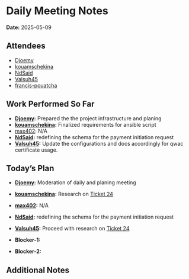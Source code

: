 # 
# # 
# Daily Meeting Notes

**Date:** 2025-05-09

## Attendees
- [Djoemy](https://github.com/Djoemy)
- [kouamschekina](https://github.com/kouamschekina)
- [NdSaid](https://github.com/NdSaid)
- [Valsuh45](https://github.com/Valsuh45)
- [francis-pouatcha](https://github.com/francis-pouatcha)

## Work Performed So Far
- **[Djoemy](https://github.com/Djoemy):** Prepared the the project infrastructure and planing
- **[kouamschekina](https://github.com/kouamschekina):** Finalized requirements for ansible script
- [max402](https://github.com/max402): N/A
- **[NdSaid](https://github.com/NdSaid):** redefining the schema for the payment initiation request 
- **[Valsuh45](https://github.com/Valsuh45):** Update the configurations and docs accordingly for qwac certificate usage.

## Today’s Plan
- **[Djoemy](https://github.com/Djoemy):** Moderation of daily and planing meeting
- **[kouamschekina](https://github.com/kouamschekina):** Research on [Ticket 24](https://github.com/orgs/ADORSYS-GIS/projects/22/views/1?pane=issue&itemId=109066029&issue=ADORSYS-GIS%7Copen-banking-gateway%7C24)
- **[max402](https://github.com/max402):** N/A
- **[NdSaid](https://github.com/NdSaid):** redefining the schema for the payment initiation request
- **[Valsuh45](https://github.com/Valsuh45):** Proceed with research on  [Ticket 24](https://github.com/orgs/ADORSYS-GIS/projects/22/views/1?pane=issue&itemId=109066029&issue=ADORSYS-GIS%7Copen-banking-gateway%7C24)

- **Blocker-1:** 

- **Blocker-2:** 

## Additional Notes

